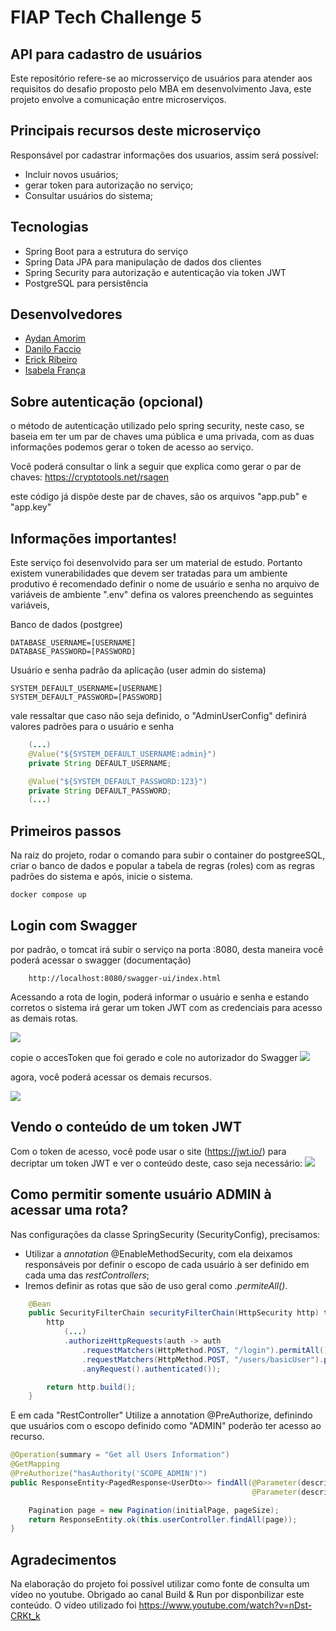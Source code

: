 # FIAP Tech Challenge 5
## API para cadastro de usuários

Este repositório refere-se ao microsserviço de usuários para atender aos requisitos do desafio proposto pelo 
MBA em desenvolvimento Java, este projeto envolve a comunicação entre microserviços.

## Principais recursos deste microserviço

Responsável por cadastrar informações dos usuarios, assim será possível:
* Incluir novos usuários;
* gerar token para autorização no serviço;
* Consultar usuários do sistema;

## Tecnologias

* Spring Boot para a estrutura do serviço
* Spring Data JPA para manipulação de dados dos clientes
* Spring Security para autorização e autenticação via token JWT
* PostgreSQL para persistência

## Desenvolvedores

- [Aydan Amorim](https://github.com/AydanAmorim)
- [Danilo Faccio](https://github.com/DFaccio)
- [Erick Ribeiro](https://github.com/erickmatheusribeiro)
- [Isabela França](https://github.com/fysabelah)

## Sobre autenticação (opcional)

o método de autenticação utilizado pelo spring security, neste caso, se baseia em ter um par de chaves uma pública e uma privada, com as duas informações podemos gerar o token de acesso ao serviço.

Você poderá consultar o link a seguir que explica como gerar o par de chaves: https://cryptotools.net/rsagen

este código já dispõe deste par de chaves, são os arquivos "app.pub" e "app.key"


## Informações importantes!

Este serviço foi desenvolvido para ser um material de estudo. Portanto existem vunerabilidades que devem ser tratadas para um ambiente produtivo
é recomendado definir o nome de usuário e senha no arquivo de variáveis de ambiente ".env"
defina os valores preenchendo as seguintes variáveis, 

Banco de dados (postgree)
```
DATABASE_USERNAME=[USERNAME]
DATABASE_PASSWORD=[PASSWORD]
```

Usuário e senha padrão da aplicação (user admin do sistema)
```
SYSTEM_DEFAULT_USERNAME=[USERNAME]
SYSTEM_DEFAULT_PASSWORD=[PASSWORD]
```
vale ressaltar que caso não seja definido, o "AdminUserConfig" definirá valores padrões para o usuário e senha
``` java
    (...)
    @Value("${SYSTEM_DEFAULT_USERNAME:admin}")
    private String DEFAULT_USERNAME;

    @Value("${SYSTEM_DEFAULT_PASSWORD:123}")
    private String DEFAULT_PASSWORD;
    (...)
```

## Primeiros passos

Na raiz do projeto, rodar o comando para subir o container do postgreeSQL, criar o banco de dados e popular a tabela de regras (roles) com as regras padrões do sistema e após, inicie o sistema.
```
docker compose up
```

## Login com Swagger
por padrão, o tomcat irá subir o serviço na porta :8080, desta maneira você poderá acessar o swagger (documentação)
```
    http://localhost:8080/swagger-ui/index.html
```

Acessando a rota de login, poderá informar o usuário e senha e estando corretos o sistema irá gerar um token JWT com as credenciais para acesso as demais rotas.

<img src ="./assets/login.png">

copie o accesToken que foi gerado e cole no autorizador do Swagger
<img src ="./assets/Authorize.png">

agora, você poderá acessar os demais recursos.

<img src ="./assets/request_logado.png">

## Vendo o conteúdo de um token JWT
Com o token de acesso, você pode usar o site (https://jwt.io/) para decriptar um token JWT e ver o conteúdo deste, caso seja necessário:
<img src ="./assets/jwtToken.png">


## Como permitir somente usuário ADMIN à acessar uma rota?

Nas configurações da classe SpringSecurity (SecurityConfig), precisamos:
- Utilizar a *annotation* @EnableMethodSecurity, com ela deixamos responsáveis por definir o escopo de cada usuário à ser definido em cada uma das *restControllers*;
- Iremos definir as rotas que são de uso geral como *.permiteAll()*.

``` Java
    @Bean
    public SecurityFilterChain securityFilterChain(HttpSecurity http) throws Exception {
        http
            (...)
            .authorizeHttpRequests(auth -> auth
                .requestMatchers(HttpMethod.POST, "/login").permitAll()
                .requestMatchers(HttpMethod.POST, "/users/basicUser").permitAll()
                .anyRequest().authenticated());

        return http.build();
    }
```

E em cada "RestController" Utilize a annotation @PreAuthorize, definindo que usuários com o escopo definido como "ADMIN" poderão ter acesso ao recurso.

``` Java
@Operation(summary = "Get all Users Information")
@GetMapping
@PreAuthorize("hasAuthority('SCOPE_ADMIN')")
public ResponseEntity<PagedResponse<UserDto>> findAll(@Parameter(description = "Default value 10. Max value 1000", example = "10") @RequestParam(required = false) Integer pageSize,
                                                      @Parameter(description = "Default value 0", example = "0") @RequestParam(required = false) Integer initialPage) {

    Pagination page = new Pagination(initialPage, pageSize);
    return ResponseEntity.ok(this.userController.findAll(page));
}
```


## Agradecimentos

Na elaboração do projeto foi possível utilizar como fonte de consulta um vídeo no youtube.
Obrigado ao canal Build & Run por disponbilizar este conteúdo. O vídeo utilizado foi https://www.youtube.com/watch?v=nDst-CRKt_k